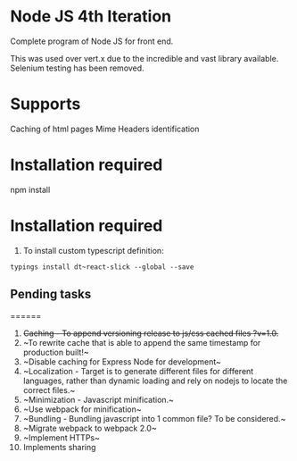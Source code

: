 Node JS 4th Iteration
========
Complete program of Node JS for front end.

This was used over vert.x due to the incredible and vast library available.
Selenium testing has been removed.

Supports
========
Caching of html pages
Mime Headers identification

Installation required
========
npm install

Installation required
========
1) To install custom typescript definition:
```
typings install dt~react-slick --global --save
```

## Pending tasks
======
1. ~~Caching - To append versioning release to js/css cached files ?v=1.0.~~
  1. ~To rewrite cache that is able to append the same timestamp for production built!~
  2. ~Disable caching for Express Node for development~
2. ~Localization - Target is to generate different files for different languages, rather than dynamic loading and rely on nodejs to locate the correct files.~
3. ~Minimization - Javascript minification.~
  1. ~Use webpack for minification~
4. ~Bundling - Bundling javascript into 1 common file? To be considered.~
5. ~Migrate webpack to webpack 2.0~
6. ~Implement HTTPs~
7. Implements sharing
